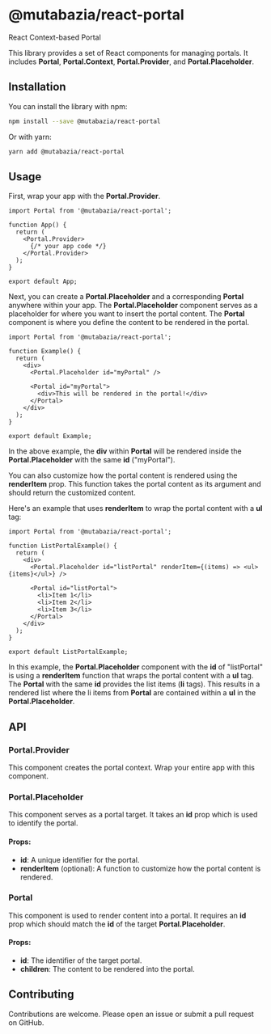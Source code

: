 # @mutabazia/react-portal
React Context-based Portal

This library provides a set of React components for managing portals. It includes **Portal**, **Portal.Context**, **Portal.Provider**, and **Portal.Placeholder**.

## Installation

You can install the library with npm:

```bash
npm install --save @mutabazia/react-portal
```

Or with yarn:

```bash
yarn add @mutabazia/react-portal
```

## Usage

First, wrap your app with the **Portal.Provider**.

```tsx
import Portal from '@mutabazia/react-portal';

function App() {
  return (
    <Portal.Provider>
      {/* your app code */}
    </Portal.Provider>
  );
}

export default App;
```

Next, you can create a **Portal.Placeholder** and a corresponding **Portal** anywhere within your app. The **Portal.Placeholder** component serves as a placeholder for where you want to insert the portal content. The **Portal** component is where you define the content to be rendered in the portal.

```tsx
import Portal from '@mutabazia/react-portal';

function Example() {
  return (
    <div>
      <Portal.Placeholder id="myPortal" />

      <Portal id="myPortal">
        <div>This will be rendered in the portal!</div>
      </Portal>
    </div>
  );
}

export default Example;
```

In the above example, the **div** within **Portal** will be rendered inside the **Portal.Placeholder** with the same **id** ("myPortal").

You can also customize how the portal content is rendered using the **renderItem** prop. This function takes the portal content as its argument and should return the customized content.

Here's an example that uses **renderItem** to wrap the portal content with a **ul** tag:

```tsx
import Portal from '@mutabazia/react-portal';

function ListPortalExample() {
  return (
    <div>
      <Portal.Placeholder id="listPortal" renderItem={(items) => <ul>{items}</ul>} />

      <Portal id="listPortal">
        <li>Item 1</li>
        <li>Item 2</li>
        <li>Item 3</li>
      </Portal>
    </div>
  );
}

export default ListPortalExample;
```

In this example, the **Portal.Placeholder** component with the **id** of "listPortal" is using a **renderItem** function that wraps the portal content with a **ul** tag. The **Portal** with the same **id** provides the list items (**li** tags). This results in a rendered list where the li items from **Portal** are contained within a **ul** in the **Portal.Placeholder**.

## API

### Portal.Provider

This component creates the portal context. Wrap your entire app with this component.

### Portal.Placeholder

This component serves as a portal target. It takes an **id** prop which is used to identify the portal.

#### Props:

- **id**: A unique identifier for the portal.
- **renderItem** (optional): A function to customize how the portal content is rendered.

### Portal

This component is used to render content into a portal. It requires an **id** prop which should match the **id** of the target **Portal.Placeholder**.

#### Props:

- **id**: The identifier of the target portal.
- **children**: The content to be rendered into the portal.

## Contributing

Contributions are welcome. Please open an issue or submit a pull request on GitHub.
